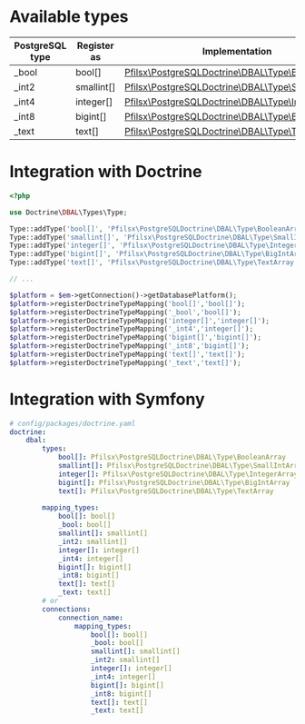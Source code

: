 Available types
===============

| PostgreSQL type | Register as | Implementation                                                                          |
|-----------------|-------------|-----------------------------------------------------------------------------------------|
| _bool           | bool[]      | [Pfilsx\PostgreSQLDoctrine\DBAL\Type\BooleanArray](../src/DBAL/Type/BooleanArray.php)   |
| _int2           | smallint[]  | [Pfilsx\PostgreSQLDoctrine\DBAL\Type\SmallIntArray](../src/DBAL/Type/SmallIntArray.php) | 
| _int4           | integer[]   | [Pfilsx\PostgreSQLDoctrine\DBAL\Type\IntegerArray](../src/DBAL/Type/IntegerArray.php)   | 
| _int8           | bigint[]    | [Pfilsx\PostgreSQLDoctrine\DBAL\Type\BigIntArray](../src/DBAL/Type/BigIntArray.php)     | 
| _text           | text[]      | [Pfilsx\PostgreSQLDoctrine\DBAL\Type\TextArray](../src/DBAL/Type/TextArray.php)         |

Integration with Doctrine
=========================

```php 
<?php

use Doctrine\DBAL\Types\Type;

Type::addType('bool[]', 'Pfilsx\PostgreSQLDoctrine\DBAL\Type\BooleanArray');
Type::addType('smallint[]', 'Pfilsx\PostgreSQLDoctrine\DBAL\Type\SmallIntArray');
Type::addType('integer[]', 'Pfilsx\PostgreSQLDoctrine\DBAL\Type\IntegerArray');
Type::addType('bigint[]', 'Pfilsx\PostgreSQLDoctrine\DBAL\Type\BigIntArray');
Type::addType('text[]', 'Pfilsx\PostgreSQLDoctrine\DBAL\Type\TextArray');

// ...

$platform = $em->getConnection()->getDatabasePlatform();
$platform->registerDoctrineTypeMapping('bool[]','bool[]');
$platform->registerDoctrineTypeMapping('_bool','bool[]');
$platform->registerDoctrineTypeMapping('integer[]','integer[]');
$platform->registerDoctrineTypeMapping('_int4','integer[]');
$platform->registerDoctrineTypeMapping('bigint[]','bigint[]');
$platform->registerDoctrineTypeMapping('_int8','bigint[]');
$platform->registerDoctrineTypeMapping('text[]','text[]');
$platform->registerDoctrineTypeMapping('_text','text[]');
```

Integration with Symfony
=========================
```yaml
# config/packages/doctrine.yaml
doctrine:
    dbal:
        types: 
            bool[]: Pfilsx\PostgreSQLDoctrine\DBAL\Type\BooleanArray
            smallint[]: Pfilsx\PostgreSQLDoctrine\DBAL\Type\SmallIntArray
            integer[]: Pfilsx\PostgreSQLDoctrine\DBAL\Type\IntegerArray
            bigint[]: Pfilsx\PostgreSQLDoctrine\DBAL\Type\BigIntArray
            text[]: Pfilsx\PostgreSQLDoctrine\DBAL\Type\TextArray
            
        mapping_types:
            bool[]: bool[]
            _bool: bool[]
            smallint[]: smallint[]
            _int2: smallint[]
            integer[]: integer[]
            _int4: integer[]
            bigint[]: bigint[]
            _int8: bigint[]
            text[]: text[]
            _text: text[]
        # or
        connections:
            connection_name:
                mapping_types:
                    bool[]: bool[]
                    _bool: bool[]
                    smallint[]: smallint[]
                    _int2: smallint[]
                    integer[]: integer[]
                    _int4: integer[]
                    bigint[]: bigint[]
                    _int8: bigint[]
                    text[]: text[]
                    _text: text[]
```
